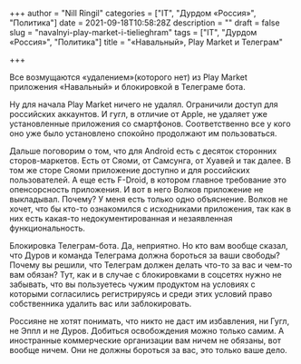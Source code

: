 +++
author = "Nill Ringil"
categories = ["IT", "Дурдом «Россия»", "Политика"]
date = 2021-09-18T10:58:28Z
description = ""
draft = false
slug = "navalnyi-play-market-i-tielieghram"
tags = ["IT", "Дурдом «Россия»", "Политика"]
title = "«Навальный», Play Market и Телеграм"

+++


Все возмущаются «удалением»(которого нет) из Play Market приложения «Навальный» и блокировкой в Телеграме бота.

Ну для начала Play Market ничего не удалял. Ограничили доступ для российских аккаунтов. И гугл, в отличие от Apple, не удаляет уже установленные приложения со смартфонов. Соответственно все у кого оно уже было установлено спокойно продолжают им пользоваться.

Дальше поговорим о том, что для Android есть с десяток сторонних сторов-маркетов. Есть от Сяоми, от Самсунга, от Хуавей и так далее. В том же сторе Сяоми приложение доступно и для российских пользователей. А еще есть F-Droid, в котором главное требование это опенсорсность приложения. И вот в него Волков приложение не выкладывал. Почему? У меня есть только одно объяснение. Волков не хочет, что бы кто-то ознакомился с исходниками приложения, так как в них есть какая-то недокументированная и незаявленная функциональность.

Блокировка Телеграм-бота. Да, неприятно. Но кто вам вообще сказал, что Дуров и команда Телеграма должна бороться за ваши свободы? Почему вы решили, что Телеграм должен делать что-то за вас и чем-то вам обязан? Тут, как и в случае с блокировками в соцсетях нужно не забывать, что вы пользуетесь чужим продуктом на условиях с которыми согласились регистрируясь и среди этих условий право собственника удалить вас или заблокировать.

Россияне не хотят понимать, что никто не даст им избавления, ни Гугл, не Эппл и не Дуров. Добиться освобождения можно только самим. А иностранные коммерческие организации вам ничем не обязаны, вот вообще ничем. Они не должны бороться за вас, это только ваше дело.

